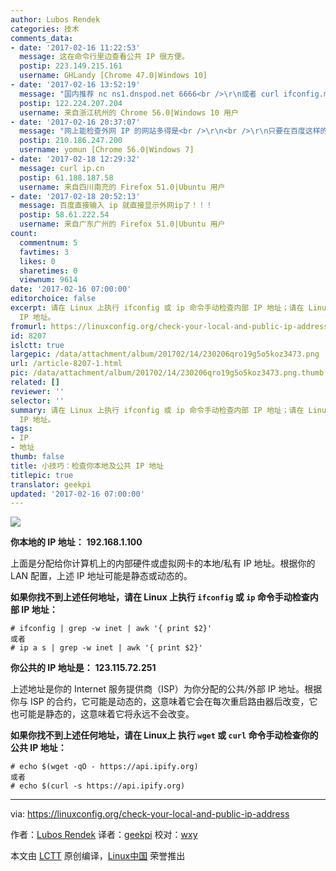 ```yaml
---
author: Lubos Rendek
categories: 技术
comments_data:
- date: '2017-02-16 11:22:53'
  message: 这在命令行里边查看公共 IP 很方便。
  postip: 223.149.215.161
  username: GHLandy [Chrome 47.0|Windows 10]
- date: '2017-02-16 13:52:19'
  message: "国内推荐 nc ns1.dnspod.net 6666<br />\r\n或者 curl ifconfig.me"
  postip: 122.224.207.204
  username: 来自浙江杭州的 Chrome 56.0|Windows 10 用户
- date: '2017-02-16 20:37:07'
  message: "网上能检查外网 IP 的网站多得是<br />\r\n<br />\r\n只要在百度这样的搜索引擎输入 check ip <br />\r\n即可找到一堆网站可用"
  postip: 210.186.247.200
  username: yomun [Chrome 56.0|Windows 7]
- date: '2017-02-18 12:29:32'
  message: curl ip.cn
  postip: 61.188.187.58
  username: 来自四川南充的 Firefox 51.0|Ubuntu 用户
- date: '2017-02-18 20:52:13'
  message: 百度直接输入 ip 就直接显示外网ip了！！！
  postip: 58.61.222.54
  username: 来自广东广州的 Firefox 51.0|Ubuntu 用户
count:
  commentnum: 5
  favtimes: 3
  likes: 0
  sharetimes: 0
  viewnum: 9614
date: '2017-02-16 07:00:00'
editorchoice: false
excerpt: 请在 Linux 上执行 ifconfig 或 ip 命令手动检查内部 IP 地址；请在 Linux上 执行 wget 或 curl 命令手动检查你的公共
  IP 地址。
fromurl: https://linuxconfig.org/check-your-local-and-public-ip-address
id: 8207
islctt: true
largepic: /data/attachment/album/201702/14/230206qro19g5o5koz3473.png
url: /article-8207-1.html
pic: /data/attachment/album/201702/14/230206qro19g5o5koz3473.png.thumb.jpg
related: []
reviewer: ''
selector: ''
summary: 请在 Linux 上执行 ifconfig 或 ip 命令手动检查内部 IP 地址；请在 Linux上 执行 wget 或 curl 命令手动检查你的公共
  IP 地址。
tags:
- IP
- 地址
thumb: false
title: 小技巧：检查你本地及公共 IP 地址
titlepic: true
translator: geekpi
updated: '2017-02-16 07:00:00'
---
```


![](/data/attachment/album/201702/14/230206qro19g5o5koz3473.png)


**你本地的 IP 地址：** **192.168.1.100**


上面是分配给你计算机上的内部硬件或虚拟网卡的本地/私有 IP 地址。根据你的 LAN 配置，上述 IP 地址可能是静态或动态的。


**如果你找不到上述任何地址，请在 Linux 上执行 `ifconfig` 或 `ip` 命令手动检查内部 IP 地址：**



```
# ifconfig | grep -w inet | awk '{ print $2}'
或者
# ip a s | grep -w inet | awk '{ print $2}'

```

**你公共的 IP 地址是：** **123.115.72.251**


上述地址是你的 Internet 服务提供商（ISP）为你分配的公共/外部 IP 地址。根据你与 ISP 的合约，它可能是动态的，这意味着它会在每次重启路由器后改变，它也可能是静态的，这意味着它将永远不会改变。


**如果你找不到上述任何地址，请在 Linux上 执行 `wget` 或 `curl` 命令手动检查你的公共 IP 地址：**



```
# echo $(wget -qO - https://api.ipify.org)
或者
# echo $(curl -s https://api.ipify.org)

```



---


via: <https://linuxconfig.org/check-your-local-and-public-ip-address>


作者：[Lubos Rendek](https://linuxconfig.org/check-your-local-and-public-ip-address) 译者：[geekpi](https://github.com/geekpi) 校对：[wxy](https://github.com/wxy)


本文由 [LCTT](https://github.com/LCTT/TranslateProject) 原创编译，[Linux中国](https://linux.cn/) 荣誉推出